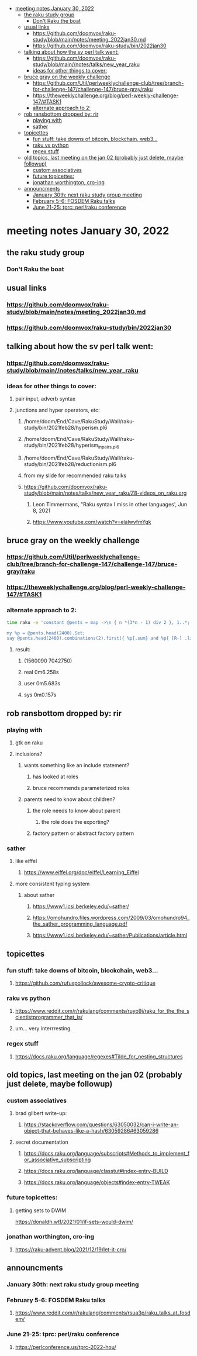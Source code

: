 - [meeting notes January 30, 2022](#orgc758528)
  - [the raku study group](#orgf308742)
    - [Don't Raku the boat](#org83ae6cb)
  - [usual links](#org4d3dadf)
    - [<https://github.com/doomvox/raku-study/blob/main/notes/meeting_2022jan30.md>](#org273b30f)
    - [<https://github.com/doomvox/raku-study/bin/2022jan30>](#org548724d)
  - [talking about how the sv perl talk went:](#org546aea3)
    - [<https://github.com/doomvox/raku-study/blob/main//notes/talks/new_year_raku>](#orgf5a7c11)
    - [ideas for other things to cover:](#orgba68a1f)
  - [bruce gray on the weekly challenge](#orgad8c73a)
    - [<https://github.com/Util/perlweeklychallenge-club/tree/branch-for-challenge-147/challenge-147/bruce-gray/raku>](#org6880560)
    - [<https://theweeklychallenge.org/blog/perl-weekly-challenge-147/#TASK1>](#org5afd0f2)
    - [alternate approach to 2:](#org392e7a6)
  - [rob ransbottom dropped by: rir](#orge367b7d)
    - [playing with](#orge760052)
    - [sather](#org7aeefa7)
  - [topicettes](#orgd134bfb)
    - [fun stuff: take downs of bitcoin, blockchain, web3&#x2026;](#org3f83ad8)
    - [raku vs python](#orgc5669e6)
    - [regex stuff](#org1c53a71)
  - [old topics, last meeting on the jan 02 (probably just delete, maybe followup)](#org3a2db21)
    - [custom associatives](#orgfa1ea47)
    - [future topicettes:](#org7209bd4)
    - [jonathan worthington, cro-ing](#orgca0e708)
  - [announcments](#org7f91188)
    - [January 30th: next raku study group meeting](#org47969ec)
    - [February 5-6: FOSDEM Raku talks](#org17f5187)
    - [June 21-25: tprc: perl/raku conference](#org60b6914)


<a id="orgc758528"></a>

# meeting notes January 30, 2022


<a id="orgf308742"></a>

## the raku study group


<a id="org83ae6cb"></a>

### Don't Raku the boat


<a id="org4d3dadf"></a>

## usual links


<a id="org273b30f"></a>

### <https://github.com/doomvox/raku-study/blob/main/notes/meeting_2022jan30.md>


<a id="org548724d"></a>

### <https://github.com/doomvox/raku-study/bin/2022jan30>


<a id="org546aea3"></a>

## talking about how the sv perl talk went:


<a id="orgf5a7c11"></a>

### <https://github.com/doomvox/raku-study/blob/main//notes/talks/new_year_raku>


<a id="orgba68a1f"></a>

### ideas for other things to cover:

1.  pair input, adverb syntax

2.  junctions and hyper operators, etc:

    1.  /home/doom/End/Cave/RakuStudy/Wall/raku-study/bin/2021feb28/hyperism.pl6
    
    2.  /home/doom/End/Cave/RakuStudy/Wall/raku-study/bin/2021feb28/hyperism<sub>in</sub><sub>pairs.pl6</sub>
    
    3.  /home/doom/End/Cave/RakuStudy/Wall/raku-study/bin/2021feb28/reductionism.pl6
    
    4.  from my slide for recommended raku talks
    
    5.  <https://github.com/doomvox/raku-study/blob/main/notes/talks/new_year_raku/Z8-videos_on_raku.org>
    
        1.  Leon Timmermans, "Raku syntax I miss in other languages', Jun 8, 2021
        
        2.  <https://www.youtube.com/watch?v=elalwvfmYgk>


<a id="orgad8c73a"></a>

## bruce gray on the weekly challenge


<a id="org6880560"></a>

### <https://github.com/Util/perlweeklychallenge-club/tree/branch-for-challenge-147/challenge-147/bruce-gray/raku>


<a id="org5afd0f2"></a>

### <https://theweeklychallenge.org/blog/perl-weekly-challenge-147/#TASK1>


<a id="org392e7a6"></a>

### alternate approach to 2:

```sh
time raku -e 'constant @pents = map ->\n { n *(3*n - 1) div 2 }, 1..*;

my %p = @pents.head(2400).Set;
say @pents.head(2400).combinations(2).first({ %p{.sum} and %p{ [R-] .list } });'
```

1.  result:

    1.  (1560090 7042750)
    
    2.  real 0m6.258s
    
    3.  user 0m5.683s
    
    4.  sys 0m0.157s


<a id="orge367b7d"></a>

## rob ransbottom dropped by: rir


<a id="orge760052"></a>

### playing with

1.  gtk on raku

2.  inclusions?

    1.  wants something like an include statement?
    
        1.  has looked at roles
        
        2.  bruce recommends parameterized roles
    
    2.  parents need to know about children?
    
        1.  the role needs to know about parent
        
            1.  the role does the exporting?
        
        2.  factory pattern or abstract factory pattern


<a id="org7aeefa7"></a>

### sather

1.  like eiffel

    1.  <https://www.eiffel.org/doc/eiffel/Learning_Eiffel>

2.  more consistent typing system

    1.  about sather
    
        1.  <https://www1.icsi.berkeley.edu/~sather/>
        
        2.  <https://omohundro.files.wordpress.com/2009/03/omohundro94_the_sather_programming_language.pdf>
        
        3.  <https://www1.icsi.berkeley.edu/~sather/Publications/article.html>


<a id="orgd134bfb"></a>

## topicettes


<a id="org3f83ad8"></a>

### fun stuff: take downs of bitcoin, blockchain, web3&#x2026;

1.  <https://github.com/rufuspollock/awesome-crypto-critique>


<a id="orgc5669e6"></a>

### raku vs python

1.  <https://www.reddit.com/r/rakulang/comments/ruyo9j/raku_for_the_the_scientistprogrammer_that_is/>

2.  um&#x2026; very interrresting.


<a id="org1c53a71"></a>

### regex stuff

1.  <https://docs.raku.org/language/regexes#Tilde_for_nesting_structures>


<a id="org3a2db21"></a>

## old topics, last meeting on the jan 02 (probably just delete, maybe followup)


<a id="orgfa1ea47"></a>

### custom associatives

1.  brad gilbert write-up:

    1.  <https://stackoverflow.com/questions/63050032/can-i-write-an-object-that-behaves-like-a-hash/63059286#63059286>

2.  secret documentation

    1.  <https://docs.raku.org/language/subscripts#Methods_to_implement_for_associative_subscripting>
    
    2.  <https://docs.raku.org/language/classtut#index-entry-BUILD>
    
    3.  <https://docs.raku.org/language/objects#index-entry-TWEAK>


<a id="org7209bd4"></a>

### future topicettes:

1.  getting sets to DWIM

    <https://donaldh.wtf/2021/01/if-sets-would-dwim/>


<a id="orgca0e708"></a>

### jonathan worthington, cro-ing

1.  <https://raku-advent.blog/2021/12/19/let-it-cro/>


<a id="org7f91188"></a>

## announcments


<a id="org47969ec"></a>

### January 30th: next raku study group meeting


<a id="org17f5187"></a>

### February 5-6: FOSDEM Raku talks

1.  <https://www.reddit.com/r/rakulang/comments/rsua3p/raku_talks_at_fosdem/>


<a id="org60b6914"></a>

### June 21-25: tprc: perl/raku conference

1.  <https://perlconference.us/tprc-2022-hou/>

